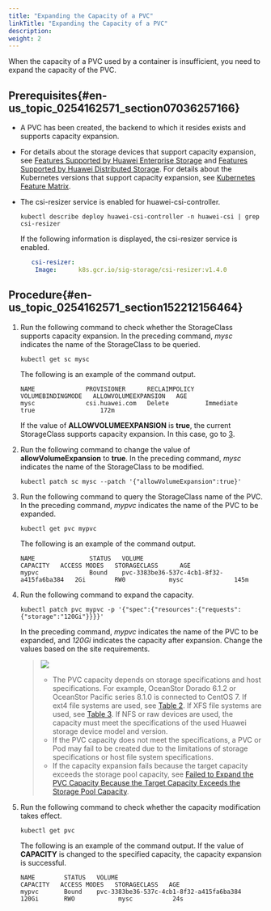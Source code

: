```yaml
---
title: "Expanding the Capacity of a PVC"
linkTitle: "Expanding the Capacity of a PVC"
description: 
weight: 2
---
```


When the capacity of a PVC used by a container is insufficient, you need to expand the capacity of the PVC.

## Prerequisites{#en-us_topic_0254162571_section07036257166}

-   A PVC has been created, the backend to which it resides exists and supports capacity expansion.
-   For details about the storage devices that support capacity expansion, see  [Features Supported by Huawei Enterprise Storage](/docs/compatibility-and-features/compatibility-with-huawei-enterprise-storage#section0652122673620)  and  [Features Supported by Huawei Distributed Storage](/docs/compatibility-and-features/compatibility-with-huawei-distributed-storage#section14115311203711). For details about the Kubernetes versions that support capacity expansion, see  [Kubernetes Feature Matrix](/docs/compatibility-and-features/kubernetes-feature-matrix).
-   The csi-resizer service is enabled for huawei-csi-controller.

    ```
    kubectl describe deploy huawei-csi-controller -n huawei-csi | grep csi-resizer
    ```

    If the following information is displayed, the csi-resizer service is enabled.

    ```yaml
       csi-resizer:
        Image:      k8s.gcr.io/sig-storage/csi-resizer:v1.4.0
    ```

## Procedure{#en-us_topic_0254162571_section152212156464}

1.  Run the following command to check whether the StorageClass supports capacity expansion. In the preceding command,  _mysc_  indicates the name of the StorageClass to be queried.

    ```
    kubectl get sc mysc
    ```

    The following is an example of the command output.

    ```
    NAME              PROVISIONER      RECLAIMPOLICY   VOLUMEBINDINGMODE   ALLOWVOLUMEEXPANSION   AGE
    mysc              csi.huawei.com   Delete          Immediate           true                  172m
    ```

    If the value of  **ALLOWVOLUMEEXPANSION**  is  **true**, the current StorageClass supports capacity expansion. In this case, go to  [3](#en-us_topic_0254162571_li1143318914115).

2.  Run the following command to change the value of  **allowVolumeExpansion**  to  **true**. In the preceding command,  _mysc_  indicates the name of the StorageClass to be modified.

    ```
    kubectl patch sc mysc --patch '{"allowVolumeExpansion":true}'
    ```

3.  <a name="en-us_topic_0254162571_li1143318914115"></a>Run the following command to query the StorageClass name of the PVC. In the preceding command,  _mypvc_  indicates the name of the PVC to be expanded.

    ```
    kubectl get pvc mypvc
    ```

    The following is an example of the command output.

    ```
    NAME               STATUS   VOLUME                                     CAPACITY   ACCESS MODES   STORAGECLASS      AGE
    mypvc              Bound    pvc-3383be36-537c-4cb1-8f32-a415fa6ba384   2Gi        RW0            mysc              145m
    ```

4.  Run the following command to expand the capacity.

    ```
    kubectl patch pvc mypvc -p '{"spec":{"resources":{"requests":{"storage":"120Gi"}}}}'
    ```

    In the preceding command,  _mypvc_  indicates the name of the PVC to be expanded, and  _120Gi_  indicates the capacity after expansion. Change the values based on the site requirements.

    >![](/css-docs/public_sys-resources/en-us/icon-note.gif)  
    >-   The PVC capacity depends on storage specifications and host specifications. For example, OceanStor Dorado 6.1.2 or OceanStor Pacific series 8.1.0 is connected to CentOS 7. If ext4 file systems are used, see  [Table 2](/docs/using-huawei-csi/managing-a-pvc/creating-a-pvc/dynamic-volume-provisioning/pvc-parameters-for-dynamic-volume-provisioning#en-us_topic_0150885187_table178824527142). If XFS file systems are used, see  [Table 3](/docs/using-huawei-csi/managing-a-pvc/creating-a-pvc/dynamic-volume-provisioning/pvc-parameters-for-dynamic-volume-provisioning#en-us_topic_0150885187_table101951367104). If NFS or raw devices are used, the capacity must meet the specifications of the used Huawei storage device model and version.
    >-   If the PVC capacity does not meet the specifications, a PVC or Pod may fail to be created due to the limitations of storage specifications or host file system specifications.
    >-   If the capacity expansion fails because the target capacity exceeds the storage pool capacity, see  [Failed to Expand the PVC Capacity Because the Target Capacity Exceeds the Storage Pool Capacity](/docs/troubleshooting/pvc-issues/failed-to-expand-the-pvc-capacity-because-the-target-capacity-exceeds-the-storage-pool-capacity).

5.  Run the following command to check whether the capacity modification takes effect.

    ```
    kubectl get pvc
    ```

    The following is an example of the command output. If the value of  **CAPACITY**  is changed to the specified capacity, the capacity expansion is successful.

    ```
    NAME        STATUS   VOLUME                                     CAPACITY   ACCESS MODES   STORAGECLASS   AGE
    mypvc       Bound    pvc-3383be36-537c-4cb1-8f32-a415fa6ba384   120Gi       RWO            mysc           24s
    ```

